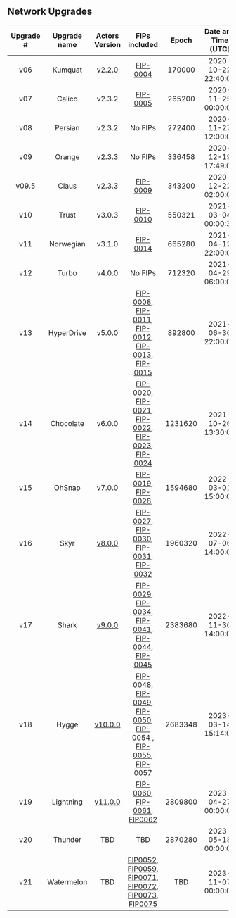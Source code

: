 ## Network Upgrades 

| Upgrade # | Upgrade name |                                  Actors Version                                  |                                                                                                                                                                                                         FIPs included                                                                                                                                                                                                         |  Epoch  | Date and Time (UTC) |
|:---------:|:------------:|:--------------------------------------------------------------------------------:|:-----------------------------------------------------------------------------------------------------------------------------------------------------------------------------------------------------------------------------------------------------------------------------------------------------------------------------------------------------------------------------------------------------------------------------:|:-------:|:-------:|
|    v06    |   Kumquat    |                                      v2.2.0                                      |                                                                                                                                                                       [FIP-0004](https://github.com/filecoin-project/FIPs/blob/master/FIPS/fip-0004.md)                                                                                                                                                                       |  170000 | 2020-10-22 22:40:00| 
|    v07    |    Calico    |                                      v2.3.2                                      |                                                                                                                                                                       [FIP-0005](https://github.com/filecoin-project/FIPs/blob/master/FIPS/fip-0005.md)                                                                                                                                                                       |  265200 | 2020-11-25 00:00:00|
|    v08    |   Persian    |                                      v2.3.2                                      |                                                                                                                                                                                                            No FIPs                                                                                                                                                                                                            |  272400 | 2020-11-27 12:00:00|
|    v09    |    Orange    |                                      v2.3.3                                      |                                                                                                                                                                                                            No FIPs                                                                                                                                                                                                            |  336458 | 2020-12-19 17:49:00|
|   v09.5   |    Claus     |                                      v2.3.3                                      |                                                                                                                                                                       [FIP-0009](https://github.com/filecoin-project/FIPs/blob/master/FIPS/fip-0009.md)                                                                                                                                                                       |  343200 | 2020-12-22 02:00:00 | 
|    v10    |    Trust     |                                      v3.0.3                                      |                                                                                                                                                                       [FIP-0010](https://github.com/filecoin-project/FIPs/blob/master/FIPS/fip-0010.md)                                                                                                                                                                       |  550321 | 2021-03-04 00:00:30|
|    v11    |  Norwegian   |                                      v3.1.0                                      |                                                                                                                                                                       [FIP-0014](https://github.com/filecoin-project/FIPs/blob/master/FIPS/fip-0014.md)                                                                                                                                                                       |  665280 | 2021-04-12 22:00:00 |
|    v12    |    Turbo     |                                      v4.0.0                                      |                                                                                                                                                                                                            No FIPs                                                                                                                                                                                                            |  712320 | 2021-04-29 06:00:00|
|    v13    |  HyperDrive  |                                      v5.0.0                                      | [FIP-0008](https://github.com/filecoin-project/FIPs/blob/master/FIPS/fip-0008.md), [FIP-0011](https://github.com/filecoin-project/FIPs/blob/master/FIPS/fip-0011.md), [FIP-0012](https://github.com/filecoin-project/FIPs/blob/master/FIPS/fip-0012.md), [FIP-0013](https://github.com/filecoin-project/FIPs/blob/master/FIPS/fip-0013.md), [FIP-0015](https://github.com/filecoin-project/FIPs/blob/master/FIPS/fip-0015.md) |  892800 | 2021-06-30 22:00:00| 
|    v14    |  Chocolate   |                                      v6.0.0                                      | [FIP-0020](https://github.com/filecoin-project/FIPs/blob/master/FIPS/fip-0020.md), [FIP-0021](https://github.com/filecoin-project/FIPs/blob/master/FIPS/fip-0021.md), [FIP-0022](https://github.com/filecoin-project/FIPs/blob/master/FIPS/fip-0022.md), [FIP-0023](https://github.com/filecoin-project/FIPs/blob/master/FIPS/fip-0023.md), [FIP-0024](https://github.com/filecoin-project/FIPs/blob/master/FIPS/fip-0024.md) | 1231620 | 2021-10-26 13:30:00|
|    v15    |    OhSnap    |                                      v7.0.0                                      |                                                                                                                             [FIP-0019](https://github.com/filecoin-project/FIPs/blob/master/FIPS/fip-0019.md), [FIP-0028](https://github.com/filecoin-project/FIPs/blob/master/FIPS/fip-0028.md),                                                                                                                             | 1594680 | 2022-03-01 15:00:00|
|    v16    |     Skyr     | [v8.0.0](https://github.com/filecoin-project/builtin-actors/releases/tag/v8.0.0) |                                           [FIP-0027](https://github.com/filecoin-project/FIPs/blob/master/FIPS/fip-0027.md), [FIP-0030](https://github.com/filecoin-project/FIPs/blob/master/FIPS/fip-0030.md), [FIP-0031](https://github.com/filecoin-project/FIPs/blob/master/FIPS/fip-0031.md), [FIP-0032](https://github.com/filecoin-project/FIPs/blob/master/FIPS/fip-0032.md)                                          | 1960320 | 2022-07-06 14:00:00|
|    v17    |     Shark     | [v9.0.0](https://github.com/filecoin-project/builtin-actors/tree/release/v9) |                                           [FIP-0029](https://github.com/filecoin-project/FIPs/blob/master/FIPS/fip-0029.md), [FIP-0034](https://github.com/filecoin-project/FIPs/blob/master/FIPS/fip-0034.md), [FIP-0041](https://github.com/filecoin-project/FIPs/blob/master/FIPS/fip-0041.md), [FIP-0044](https://github.com/filecoin-project/FIPs/blob/master/FIPS/fip-0044.md), [FIP-0045](https://github.com/filecoin-project/FIPs/blob/master/FIPS/fip-0045.md)                                         | 2383680 | 2022-11-30 14:00:00|
|    v18    |     Hygge     | [v10.0.0](https://github.com/filecoin-project/builtin-actors/tree/release/v10) | [FIP-0048](https://github.com/filecoin-project/FIPs/blob/master/FIPS/fip-0048.md), [FIP-0049](https://github.com/filecoin-project/FIPs/blob/master/FIPS/fip-0049.md), [FIP-0050](https://github.com/filecoin-project/FIPs/blob/master/FIPS/fip-0050.md), [FIP-0054 ](https://github.com/filecoin-project/FIPs/blob/master/FIPS/fip-0054.md), [FIP-0055](https://github.com/filecoin-project/FIPs/blob/master/FIPS/fip-0055.md),  [FIP-0057](https://github.com/filecoin-project/FIPs/blob/master/FIPS/fip-0057.md)   | 2683348 | 2023-03-14 15:14:00|
|    v19    |     Lightning     | [v11.0.0](https://github.com/filecoin-project/builtin-actors/tree/release/v11) |  [FIP-0060](https://github.com/filecoin-project/FIPs/blob/master/FIPS/fip-0060.md), [FIP-0061](https://github.com/filecoin-project/FIPs/blob/master/FIPS/fip-0061.md), [FIP0062](https://github.com/filecoin-project/FIPs/blob/master/FIPS/fip-0062.md)   | 2809800 | 2023-04-27 00:00:00|
|    v20    |     Thunder       | TBD | TBD   | 2870280 | 2023-05-18 00:00:00|
|    v21    |     Watermelon       | TBD | [FIP0052](https://github.com/filecoin-project/FIPs/blob/master/FIPS/fip-0052.md), [FIP0059](https://github.com/filecoin-project/FIPs/blob/master/FIPS/fip-0059.md),  [FIP0071](https://github.com/filecoin-project/FIPs/blob/master/FIPS/fip-0071.md), [FIP0072](https://github.com/filecoin-project/FIPs/blob/master/FIPS/fip-0072.md), [FIP0073](https://github.com/filecoin-project/FIPs/blob/master/FIPS/fip-0073.md), [FIP0075](https://github.com/filecoin-project/FIPs/pull/817)   | TBD | 2023-11-07 00:00:00|
